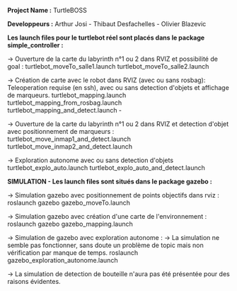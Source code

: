 **Project Name :** TurtleBOSS

**Developpeurs :** Arthur Josi - Thibaut Desfachelles - Olivier Blazevic 

**Les launch files pour le turtlebot réel sont placés dans le package simple_controller :**


-> Ouverture de la carte du labyrinth n°1 ou 2 dans RVIZ et possibilité de goal :
turtlebot_moveTo_salle1.launch
turtlebot_moveTo_salle2.launch

-> Création de carte avec le robot dans RVIZ (avec ou sans rosbag): Teleoperation requise (en ssh), avec ou sans detection d'objets et affichage de marqueurs.
turtlebot_mapping.launch 
turtlebot_mapping_from_rosbag.launch
turtlebot_mapping_and_detect.launch	
		-

-> Ouverture de la carte du labyrinth n°1 ou 2 dans RVIZ et detection d'objet avec positionnement de marqueurs :
turtlebot_move_inmap1_and_detect.launch	
turtlebot_move_inmap2_and_detect.launch	

-> Exploration autonome avec ou sans detection d'objets 
turtlebot_explo_auto.launch
turtlebot_explo_auto_and_detect.launch



**SIMULATION - Les launch files sont situés dans le package gazebo :**

-> Simulation gazebo avec positionnement de points objectifs dans rviz : 
roslaunch gazebo gazebo_moveTo.launch 

-> Simulation gazebo avec création d'une carte de l'environnement : 
roslaunch gazebo gazebo_mapping.launch

-> Simulation de gazebo avec exploration autonome : -> La simulation ne semble pas fonctionner, sans doute un problème de topic mais non vérification par manque de temps.
roslaunch gazebo_exploration_autonome.launch

-> La simulation de detection de bouteille n'aura pas été présentée pour des raisons évidentes. 


